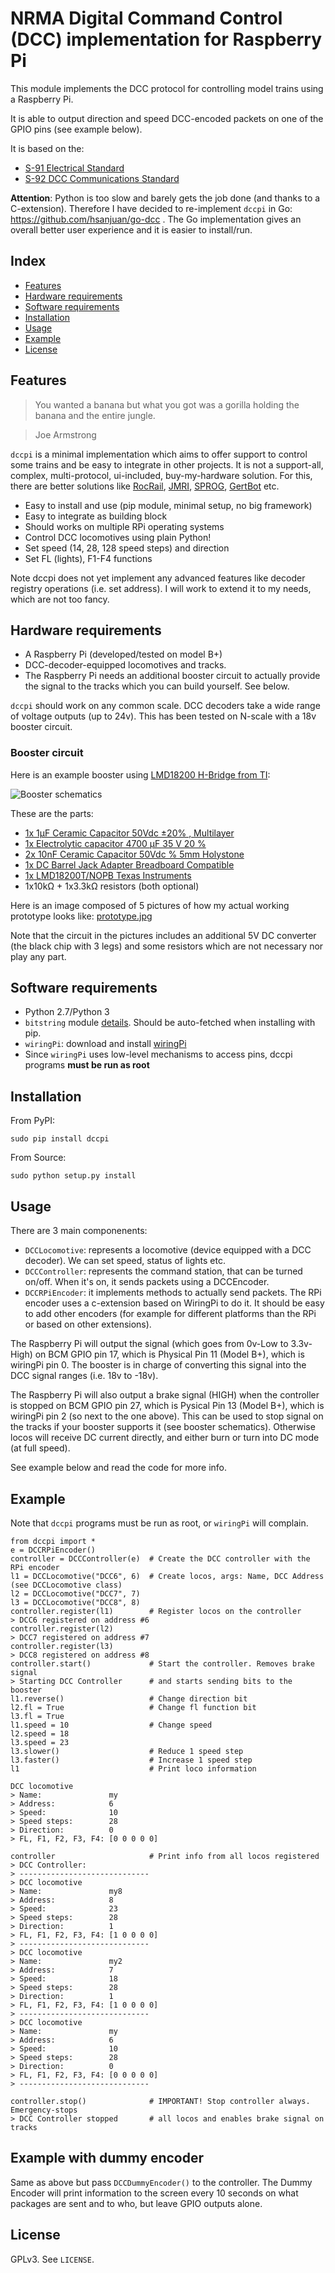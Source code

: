 NRMA Digital Command Control (DCC) implementation for Raspberry Pi
==================================================================

This module implements the DCC protocol for controlling model trains using a Raspberry Pi.

It is able to output direction and speed DCC-encoded packets on one of the GPIO pins (see example below).

It is based on the:
  * [S-91 Electrical Standard](http://www.nmra.org/sites/default/files/standards/sandrp/pdf/s-9.1_electrical_standards_2006.pdf)
  * [S-92 DCC Communications Standard](http://www.nmra.org/sites/default/files/s-92-2004-07.pdf)

**Attention**: Python is too slow and barely gets the job done (and thanks to a C-extension). Therefore I have decided to re-implement `dccpi` in Go: https://github.com/hsanjuan/go-dcc . The Go implementation gives an overall better user experience and it is easier to install/run.

Index
-----

  * [Features](#features)
  * [Hardware requirements](#hardware-requirements)
  * [Software requirements](#software-requirements)
  * [Installation](#installation)
  * [Usage](#usage)
  * [Example](#example)
  * [License](#license)

Features
--------

> You wanted a banana but what you got was a gorilla holding the banana and the entire jungle.

> Joe Armstrong

`dccpi` is a minimal implementation which aims to offer support to control some trains and be easy to integrate in other projects. It is not a support-all, complex, multi-protocol, ui-included, buy-my-hardware solution. For this, there are better solutions like [RocRail](http://wiki.rocrail.net/doku.php), [JMRI](http://jmri.sourceforge.net/), [SPROG](http://www.sprog-dcc.co.uk/), [GertBot](http://www.gertbot.com/) etc.


  * Easy to install and use (pip module, minimal setup, no big framework)
  * Easy to integrate as building block
  * Should works on multiple RPi operating systems
  * Control DCC locomotives using plain Python!
  * Set speed (14, 28, 128 speed steps) and direction
  * Set FL (lights), F1-F4 functions

Note dccpi does not yet implement any advanced features like decoder registry operations (i.e. set address). I will work to extend it to my needs, which are not too fancy.

Hardware requirements
---------------------

  * A Raspberry Pi (developed/tested on model B+)
  * DCC-decoder-equipped locomotives and tracks.
  * The Raspberry Pi needs an additional booster circuit to actually provide the signal to the tracks which you can build yourself. See below.

`dccpi` should work on any common scale. DCC decoders take a wide range of voltage outputs (up to 24v). This has been tested on N-scale with a 18v booster circuit.

### Booster circuit

Here is an example booster using [LMD18200 H-Bridge from TI](http://www.ti.com/product/LMD18200):

![Booster schematics](dcc_booster_schem.png)

These are the parts:

  * [1x 1µF Ceramic Capacitor 50Vdc ±20% , Multilayer](http://www.conrad.com/ce/en/product/453382)
  * [1x Electrolytic capacitor 4700 µF 35 V 20 %](http://www.conrad.com/ce/en/product/441958)
  * [2x 10nF Ceramic Capacitor 50Vdc % 5mm Holystone](http://www.conrad.com/ce/en/product/531889)
  * [1x DC Barrel Jack Adapter Breadboard Compatible](http://www.exp-tech.de/dc-barrel-jack-adapter-breadboard-compatible)
  * [1x LMD18200T/NOPB Texas Instruments](http://www.ti.com/product/LMD18200/samplebuy)
  * 1x10kΩ + 1x3.3kΩ resistors (both optional)

Here is an image composed of 5 pictures of how my actual working prototype looks like: [prototype.jpg](prototype.jpg)

Note that the circuit in the pictures includes an additional 5V DC converter (the black chip with 3 legs) and some resistors which are not necessary nor play any part.


Software requirements
---------------------

  * Python 2.7/Python 3
  * `bitstring` module [details](https://pypi.python.org/pypi/bitstring/3.1.3). Should be auto-fetched when installing with pip.
  * `wiringPi`: download and install [wiringPi](http://wiringpi.com/download-and-install/)
  * Since `wiringPi` uses low-level mechanisms to access pins, dccpi programs **must be run as root**

Installation
------------

From PyPI:

`sudo pip install dccpi`

From Source:

`sudo python setup.py install`

Usage
-----

There are 3 main componenents:

  * `DCCLocomotive`: represents a locomotive (device equipped with a DCC decoder). We can set speed, status of lights etc.
  * `DCCController`: represents the command station, that can be turned on/off. When it's on, it sends packets using a DCCEncoder.
  * `DCCRPiEncoder`: it implements methods to actually send packets. The RPi encoder uses a c-extension based on WiringPi to do it. It should be easy to add other encoders (for example for different platforms than the RPi or based on other extensions).

The Raspberry Pi will output the signal (which goes from 0v-Low to 3.3v-High) on BCM GPIO pin 17, which is Physical Pin 11 (Model B+), which is wiringPi pin 0. The booster is in charge of converting this signal into the DCC signal ranges (i.e. 18v to -18v).

The Raspberry Pi will also output a brake signal (HIGH) when the controller is stopped on BCM GPIO pin 27, which is Pysical Pin 13 (Model B+), which is wiringPi pin 2 (so next to the one above). This can be used to stop signal on the tracks if your booster supports it (see booster schematics). Otherwise locos will receive DC current directly, and either burn or turn into DC mode (at full speed).

See example below and read the code for more info.

Example
-------

Note that `dccpi` programs must be run as root, or `wiringPi` will complain.


```
from dccpi import *
e = DCCRPiEncoder()
controller = DCCController(e)  # Create the DCC controller with the RPi encoder
l1 = DCCLocomotive("DCC6", 6)  # Create locos, args: Name, DCC Address (see DCCLocomotive class)
l2 = DCCLocomotive("DCC7", 7)
l3 = DCCLocomotive("DCC8", 8)
controller.register(l1)        # Register locos on the controller
> DCC6 registered on address #6
controller.register(l2)
> DCC7 registered on address #7
controller.register(l3)
> DCC8 registered on address #8
controller.start()             # Start the controller. Removes brake signal
> Starting DCC Controller      # and starts sending bits to the booster
l1.reverse()                   # Change direction bit
l2.fl = True                   # Change fl function bit
l3.fl = True
l1.speed = 10                  # Change speed
l2.speed = 18
l3.speed = 23
l3.slower()                    # Reduce 1 speed step
l3.faster()                    # Increase 1 speed step
l1                             # Print loco information

DCC locomotive
> Name:               my
> Address:            6
> Speed:              10
> Speed steps:        28
> Direction:          0
> FL, F1, F2, F3, F4: [0 0 0 0 0]

controller                     # Print info from all locos registered
> DCC Controller:
> -----------------------------
> DCC locomotive
> Name:               my8
> Address:            8
> Speed:              23
> Speed steps:        28
> Direction:          1
> FL, F1, F2, F3, F4: [1 0 0 0 0]
> -----------------------------
> DCC locomotive
> Name:               my2
> Address:            7
> Speed:              18
> Speed steps:        28
> Direction:          1
> FL, F1, F2, F3, F4: [1 0 0 0 0]
> -----------------------------
> DCC locomotive
> Name:               my
> Address:            6
> Speed:              10
> Speed steps:        28
> Direction:          0
> FL, F1, F2, F3, F4: [0 0 0 0 0]
> -----------------------------
 
controller.stop()              # IMPORTANT! Stop controller always. Emergency-stops
> DCC Controller stopped       # all locos and enables brake signal on tracks
```


Example with dummy encoder
--------------------------

Same as above but pass `DCCDummyEncoder()` to the controller. The Dummy Encoder will print information to the screen every 10 seconds on what packages are sent and to who, but leave GPIO outputs alone.

License
-------

GPLv3. See `LICENSE`.
